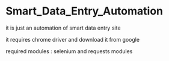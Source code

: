 # Smart_Data_Entry_Automation
 it is just an automation of smart data entry site
 
 it requires chrome driver and download it from google
 
 required modules :  selenium and requests modules
